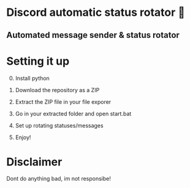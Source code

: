 # Discord automatic status rotator 🤖   
 
## Automated message sender & status rotator    
   
# Setting it up   
 
0. Install python
1. Download the repository as a ZIP     
2. Extract the ZIP file in your file exporer    
3. Go in your extracted folder and open start.bat  
4. Set up rotating statuses/messages    
    
5. Enjoy!   
 
# Disclaimer  
    
Dont do anything bad, im not responsibe!  